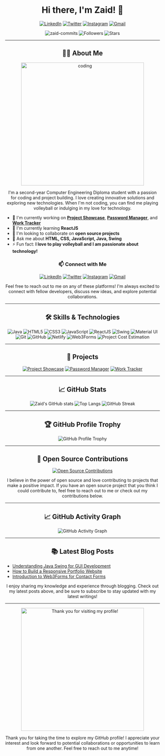 <h1 align="center">Hi there, I'm Zaid! 👋</h1>

<p align="center">
  <a href="https://www.linkedin.com/in/zaidrakhange"><img alt="LinkedIn" src="https://img.shields.io/badge/LinkedIn-0A66C2?style=for-the-badge&logo=linkedin&logoColor=white"/></a>
  <a href="https://twitter.com/zaid_suiii"><img alt="Twitter" src="https://img.shields.io/badge/Twitter-1DA1F2?style=for-the-badge&logo=twitter&logoColor=white"/></a>
  <a href="https://instagram.com/zxfdsa"><img alt="Instagram" src="https://img.shields.io/badge/Instagram-E4405F?style=for-the-badge&logo=instagram&logoColor=white"/></a>
  <a href="mailto:zaidcommits.github@gmail.com"><img alt="Gmail" src="https://img.shields.io/badge/Gmail-D14836?style=for-the-badge&logo=gmail&logoColor=white"/></a>
</p>

<p align="center">
  <img src="https://komarev.com/ghpvc/?username=zaid-commits&label=Profile%20views&color=0e75b6&style=flat" alt="zaid-commits" />
  <img src="https://img.shields.io/github/followers/zaid-commits?label=Followers&style=flat&color=0e75b6" alt="Followers" />
  <img src="https://img.shields.io/github/stars/zaid-commits?label=Stars&style=flat&color=0e75b6" alt="Stars" />
</p>

---

<h2 align="center">🙋‍♂️ About Me</h2>

<p align="center">
  <img src="https://media.giphy.com/media/26tn33aiTi1jkl6H6/giphy.gif" alt="coding" width="400">
</p>

<p align="center">
  I'm a second-year Computer Engineering Diploma student with a passion for coding and project building. I love creating innovative solutions and exploring new technologies. When I'm not coding, you can find me playing volleyball or indulging in my love for technology.
</p>

- 🔭 I'm currently working on **[Project Showcase](https://github.com/zaid-commits/Project-Showcase)**, **[Password Manager](https://github.com/zaid-commits/Password-Manager)**, and **[Work Tracker](https://github.com/zaid-commits/Work-Tracker)**
- 🌱 I'm currently learning **ReactJS**
- 👯 I'm looking to collaborate on **open source projects**
- 💬 Ask me about **HTML, CSS, JavaScript, Java, Swing**
- ⚡ Fun fact: **I love to play volleyball and I am passionate about technology!**

<h3 align="center">📫 Connect with Me</h3>

<p align="center">
  <a href="https://www.linkedin.com/in/zaidrakhange"><img alt="LinkedIn" src="https://img.shields.io/badge/LinkedIn-0A66C2?style=for-the-badge&logo=linkedin&logoColor=white"/></a>
  <a href="https://twitter.com/zaid_suiii"><img alt="Twitter" src="https://img.shields.io/badge/Twitter-1DA1F2?style=for-the-badge&logo=twitter&logoColor=white"/></a>
  <a href="https://instagram.com/zxfdsa"><img alt="Instagram" src="https://img.shields.io/badge/Instagram-E4405F?style=for-the-badge&logo=instagram&logoColor=white"/></a>
  <a href="mailto:zaidcommits.github@gmail.com"><img alt="Gmail" src="https://img.shields.io/badge/Gmail-D14836?style=for-the-badge&logo=gmail&logoColor=white"/></a>
</p>

<p align="center">
  Feel free to reach out to me on any of these platforms! I'm always excited to connect with fellow developers, discuss new ideas, and explore potential collaborations.
</p>

---

<h2 align="center">🛠 Skills & Technologies</h2>

<p align="center">
  <img alt="Java" src="https://img.shields.io/badge/Java-007396?style=for-the-badge&logo=java&logoColor=white"/>
  <img alt="HTML5" src="https://img.shields.io/badge/HTML5-E34F26?style=for-the-badge&logo=html5&logoColor=white"/>
  <img alt="CSS3" src="https://img.shields.io/badge/CSS3-1572B6?style=for-the-badge&logo=css3&logoColor=white"/>
  <img alt="JavaScript" src="https://img.shields.io/badge/JavaScript-F7DF1E?style=for-the-badge&logo=javascript&logoColor=black"/>
  <img alt="ReactJS" src="https://img.shields.io/badge/ReactJS-61DAFB?style=for-the-badge&logo=react&logoColor=black"/>
  <img alt="Swing" src="https://img.shields.io/badge/Swing-007396?style=for-the-badge&logo=java&logoColor=white"/>
  <img alt="Material UI" src="https://img.shields.io/badge/Material--UI-0081CB?style=for-the-badge&logo=material-ui&logoColor=white"/>
  <img alt="Git" src="https://img.shields.io/badge/Git-F05032?style=for-the-badge&logo=git&logoColor=white"/>
  <img alt="GitHub" src="https://img.shields.io/badge/GitHub-181717?style=for-the-badge&logo=github&logoColor=white"/>
  <img alt="Netlify" src="https://img.shields.io/badge/Netlify-00C7B7?style=for-the-badge&logo=netlify&logoColor=white"/>
  <img alt="Web3Forms" src="https://img.shields.io/badge/Web3Forms-292929?style=for-the-badge&logoColor=white"/>
  <img alt="Project Cost Estimation" src="https://img.shields.io/badge/Project%20Cost%20Estimation-blue?style=for-the-badge&logo=project&logoColor=white"/>
</p>

---

<h2 align="center">🚀 Projects</h2>

<p align="center">
  <a href="https://github.com/zaid-commits/Project-Showcase"><img src="https://github-readme-stats.vercel.app/api/pin/?username=zaid-commits&repo=Project-Showcase&theme=radical" alt="Project Showcase"></a>
  <a href="https://github.com/zaid-commits/Password-Manager"><img src="https://github-readme-stats.vercel.app/api/pin/?username=zaid-commits&repo=Password-Manager&theme=radical" alt="Password Manager"></a>
  <a href="https://github.com/zaid-commits/Work-Tracker"><img src="https://github-readme-stats.vercel.app/api/pin/?username=zaid-commits&repo=Work-Tracker&theme=radical" alt="Work Tracker"></a>
</p>

---

<h2 align="center">📈 GitHub Stats</h2>

<p align="center">
  <img src="https://github-readme-stats.vercel.app/api?username=zaid-commits&show_icons=true&theme=radical" alt="Zaid's GitHub stats">
  <img src="https://github-readme-stats.vercel.app/api/top-langs/?username=zaid-commits&layout=compact&theme=radical" alt="Top Langs">
  <img src="https://github-readme-streak-stats.herokuapp.com/?user=zaid-commits&theme=radical" alt="GitHub Streak">
</p>

---

<h2 align="center">🏆 GitHub Profile Trophy</h2>

<p align="center">
  <img src="https://github-profile-trophy.vercel.app/?username=zaid-commits&theme=radical&no-bg=true&no-frame=true" alt="GitHub Profile Trophy">
</p>

---

<h2 align="center">🌟 Open Source Contributions</h2>

<p align="center">
  <a href="https://github.com/zaid-commits/Project-Showcase"><img src="https://opencollective.com/webpack/donate/button.png?color=blue" alt="Open Source Contributions"></a>
</p>

<p align="center">
  I believe in the power of open source and love contributing to projects that make a positive impact. If you have an open source project that you think I could contribute to, feel free to reach out to me or check out my contributions below.
</p>

---

<h2 align="center">📈 GitHub Activity Graph</h2>

<p align="center">
  <img src="https://activity-graph.herokuapp.com/graph?username=zaid-commits&theme=radical&hide_border=true" alt="GitHub Activity Graph">
</p>

---

<h2 align="center">📚 Latest Blog Posts</h2>

<p align="center">
  <ul>
    <li><a href="https://your-blog-link.com/java-swing">Understanding Java Swing for GUI Development</a></li>
    <li><a href="https://your-blog-link.com/responsive-portfolio">How to Build a Responsive Portfolio Website</a></li>
    <li><a href="https://your-blog-link.com/web3forms">Introduction to Web3Forms for Contact Forms</a></li>
  </ul>
</p>

<p align="center">
  I enjoy sharing my knowledge and experience through blogging. Check out my latest posts above, and be sure to subscribe to stay updated with my latest writings!
</p>

---

<p align="center">
  <img src="https://media.giphy.com/media/l3vQXT3G8VJz7gfF2/giphy.gif" alt="Thank you for visiting my profile!" width="400">
</p>

<p align="center">
  Thank you for taking the time to explore my GitHub profile! I appreciate your interest and look forward to potential collaborations or opportunities to learn from one another. Feel free to reach out to me anytime!
</p>

